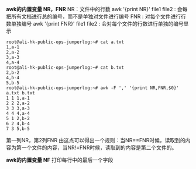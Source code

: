 **awk的内置变量 NR，FNR**
NR：文件中的行数
awk '{print NR}' file1 file2 : 会每把所有文档进行总的编号，而不是单独对文件进行编号
FNR : 对每个文件进行行数单独编号
awk '{print FNR}' file1 file2 : 会对每个文件的行数进行单独的编号显示
```
root@ali-hk-public-ops-jumperlog:~# cat a.txt 
1,a-1
2,a-2
3,a-3
4,a-4
root@ali-hk-public-ops-jumperlog:~# cat b.txt 
2,b-2
4,b-4
5,b-5
root@ali-hk-public-ops-jumperlog:~# awk -F ',' '{print NR,FNR,$0}' a.txt b.txt
1 1 1,a-1
2 2 2,a-2
3 3 3,a-3
4 4 4,a-4
5 1 2,b-2
6 2 4,b-4
7 3 5,b-5
```
第一列NR，第2列FNR
由这点可以得出一个规则：当NR==FNR时候，读取到的内容为第一个文件的内容，当NR!=FNR时候，读取到的内容是第二个文件的。

**awk的内置变量 NF**
打印每行中的最后一个字段
